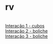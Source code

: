 # rv
<br><a href="https://paulohscwb.github.io/visualizacao-cientifica/modulo8/exemplo18a.htm" target="_blank">Interação 1 - cubos</a>
<br><a href="https://paulohscwb.github.io/visualizacao-cientifica/modulo8/exemplo21.htm" target="_blank">Interação 2 - boliche</a>
</br><a href="http://www.degraf.ufpr.br/docentes/paulo/lightbox/arquivos_cotadas/a39d.html" target="_blank">Interação 3 - boliche</a>
